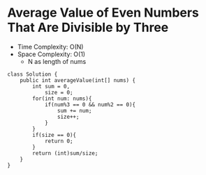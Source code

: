 # Average Value of Even Numbers That Are Divisible by Three

- Time Complexity: O(N)
- Space Complexity: O(1)
  - N as length of nums

```
class Solution {
    public int averageValue(int[] nums) {
        int sum = 0,
            size = 0;
        for(int num: nums){
            if(num%3 == 0 && num%2 == 0){
                sum += num;
                size++;
            }
        }
        if(size == 0){
            return 0;
        }
        return (int)sum/size;
    }
}
```
